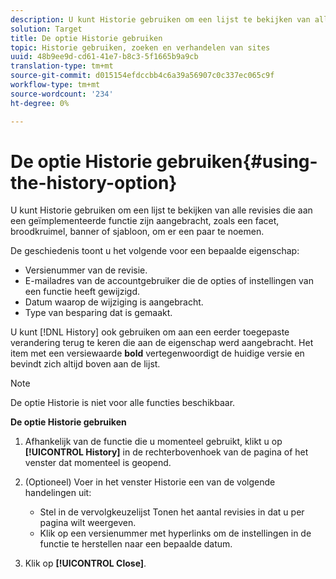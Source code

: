 ```yaml
---
description: U kunt Historie gebruiken om een lijst te bekijken van alle revisies die aan een geïmplementeerde functie zijn aangebracht, zoals een facet, broodkruimel, banner of sjabloon, om er een paar te noemen.
solution: Target
title: De optie Historie gebruiken
topic: Historie gebruiken, zoeken en verhandelen van sites
uuid: 48b9ee9d-cd61-41e7-b8c3-5f1665b9a9cb
translation-type: tm+mt
source-git-commit: d015154efdccbb4c6a39a56907c0c337ec065c9f
workflow-type: tm+mt
source-wordcount: '234'
ht-degree: 0%

---
```



# De optie Historie gebruiken{#using-the-history-option}

U kunt Historie gebruiken om een lijst te bekijken van alle revisies die aan een geïmplementeerde functie zijn aangebracht, zoals een facet, broodkruimel, banner of sjabloon, om er een paar te noemen.

De geschiedenis toont u het volgende voor een bepaalde eigenschap:

* Versienummer van de revisie.
* E-mailadres van de accountgebruiker die de opties of instellingen van een functie heeft gewijzigd.
* Datum waarop de wijziging is aangebracht.
* Type van besparing dat is gemaakt.

U kunt [!DNL History] ook gebruiken om aan een eerder toegepaste verandering terug te keren die aan de eigenschap werd aangebracht. Het item met een versiewaarde **bold** vertegenwoordigt de huidige versie en bevindt zich altijd boven aan de lijst.

>[!NOTE]
>
>De optie Historie is niet voor alle functies beschikbaar.

**De optie Historie gebruiken**

1. Afhankelijk van de functie die u momenteel gebruikt, klikt u op **[!UICONTROL History]** in de rechterbovenhoek van de pagina of het venster dat momenteel is geopend.
1. (Optioneel) Voer in het venster Historie een van de volgende handelingen uit:

   * Stel in de vervolgkeuzelijst Tonen het aantal revisies in dat u per pagina wilt weergeven.
   * Klik op een versienummer met hyperlinks om de instellingen in de functie te herstellen naar een bepaalde datum.

1. Klik op **[!UICONTROL Close]**.
